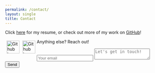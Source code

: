 ```yaml
---
permalink: /contact/
layout: single
title: Contact
---
```

<head>
<style>
/* Three image containers (use 25% for four, and 50% for two, etc) */
.column {
 float: left;
 width: 50%%;
 padding: 5px;
}

/* Clear floats after image containers */
.row::after {
 content: "";
 clear: both;
 display: table;
}
</style>
</head>

Click <a href="../assets/documents/resume.pdf" target="_blank">here</a> for my resume, or check out more of my work on [GitHub](https://www.github.com/jonwithers)!  

<div class="row">
 <div class="column">
   <a href="https://github.com/jonwithers?tab=repositories">
    <img src="/portfolio/assets/images/github.png" alt="Github logo" style="width:42px;height:42px;border:0;">
   </a>
 </div>
 <div class="column">
   <a href="https://linkedin.com/in/jon-withers">
    <img src="/portfolio/assets/images/linkedin.svg" alt="Github logo" style="width:42px;height:42px;border:0;">
   </a>
 </div>
</div>

Anything else? Reach out!

<form action="https://formspree.io/jon.s.withers@gmail.com" method="post">
  <input type="email" name="_replyto" placeholder="Your email">
  <textarea name="body" placeholder="Let's get in touch!"></textarea>
  <input type="submit" value="Send">
</form>
